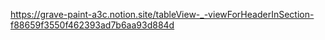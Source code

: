 https://grave-paint-a3c.notion.site/tableView-_-viewForHeaderInSection-f88659f3550f462393ad7b6aa93d884d
